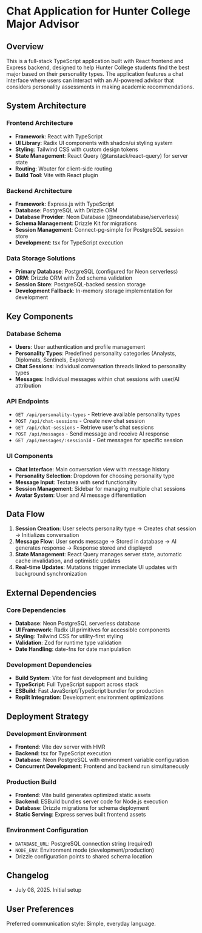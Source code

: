 # Chat Application for Hunter College Major Advisor

## Overview

This is a full-stack TypeScript application built with React frontend and Express backend, designed to help Hunter College students find the best major based on their personality types. The application features a chat interface where users can interact with an AI-powered advisor that considers personality assessments in making academic recommendations.

## System Architecture

### Frontend Architecture
- **Framework**: React with TypeScript
- **UI Library**: Radix UI components with shadcn/ui styling system
- **Styling**: Tailwind CSS with custom design tokens
- **State Management**: React Query (@tanstack/react-query) for server state
- **Routing**: Wouter for client-side routing
- **Build Tool**: Vite with React plugin

### Backend Architecture
- **Framework**: Express.js with TypeScript
- **Database**: PostgreSQL with Drizzle ORM
- **Database Provider**: Neon Database (@neondatabase/serverless)
- **Schema Management**: Drizzle Kit for migrations
- **Session Management**: Connect-pg-simple for PostgreSQL session store
- **Development**: tsx for TypeScript execution

### Data Storage Solutions
- **Primary Database**: PostgreSQL (configured for Neon serverless)
- **ORM**: Drizzle ORM with Zod schema validation
- **Session Store**: PostgreSQL-backed session storage
- **Development Fallback**: In-memory storage implementation for development

## Key Components

### Database Schema
- **Users**: User authentication and profile management
- **Personality Types**: Predefined personality categories (Analysts, Diplomats, Sentinels, Explorers)
- **Chat Sessions**: Individual conversation threads linked to personality types
- **Messages**: Individual messages within chat sessions with user/AI attribution

### API Endpoints
- `GET /api/personality-types` - Retrieve available personality types
- `POST /api/chat-sessions` - Create new chat session
- `GET /api/chat-sessions` - Retrieve user's chat sessions
- `POST /api/messages` - Send message and receive AI response
- `GET /api/messages/:sessionId` - Get messages for specific session

### UI Components
- **Chat Interface**: Main conversation view with message history
- **Personality Selection**: Dropdown for choosing personality type
- **Message Input**: Textarea with send functionality
- **Session Management**: Sidebar for managing multiple chat sessions
- **Avatar System**: User and AI message differentiation

## Data Flow

1. **Session Creation**: User selects personality type → Creates chat session → Initializes conversation
2. **Message Flow**: User sends message → Stored in database → AI generates response → Response stored and displayed
3. **State Management**: React Query manages server state, automatic cache invalidation, and optimistic updates
4. **Real-time Updates**: Mutations trigger immediate UI updates with background synchronization

## External Dependencies

### Core Dependencies
- **Database**: Neon PostgreSQL serverless database
- **UI Framework**: Radix UI primitives for accessible components
- **Styling**: Tailwind CSS for utility-first styling
- **Validation**: Zod for runtime type validation
- **Date Handling**: date-fns for date manipulation

### Development Dependencies
- **Build System**: Vite for fast development and building
- **TypeScript**: Full TypeScript support across stack
- **ESBuild**: Fast JavaScript/TypeScript bundler for production
- **Replit Integration**: Development environment optimizations

## Deployment Strategy

### Development Environment
- **Frontend**: Vite dev server with HMR
- **Backend**: tsx for TypeScript execution
- **Database**: Neon PostgreSQL with environment variable configuration
- **Concurrent Development**: Frontend and backend run simultaneously

### Production Build
- **Frontend**: Vite build generates optimized static assets
- **Backend**: ESBuild bundles server code for Node.js execution
- **Database**: Drizzle migrations for schema deployment
- **Static Serving**: Express serves built frontend assets

### Environment Configuration
- `DATABASE_URL`: PostgreSQL connection string (required)
- `NODE_ENV`: Environment mode (development/production)
- Drizzle configuration points to shared schema location

## Changelog

- July 08, 2025. Initial setup

## User Preferences

Preferred communication style: Simple, everyday language.